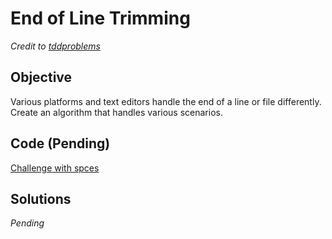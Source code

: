 # End of Line Trimming #

_Credit to [tddproblems](https://sites.google.com/site/tddproblems/all-problems-1/text-editor-end-of-line-trimming)_

## Objective ##

Various platforms and text editors handle the end of a line or file differently. Create an algorithm that handles various scenarios.

## Code (Pending) ##

[Challenge with spces](https://github.com/trashcanmonster8/end-of-the-line)

## Solutions ##

_Pending_